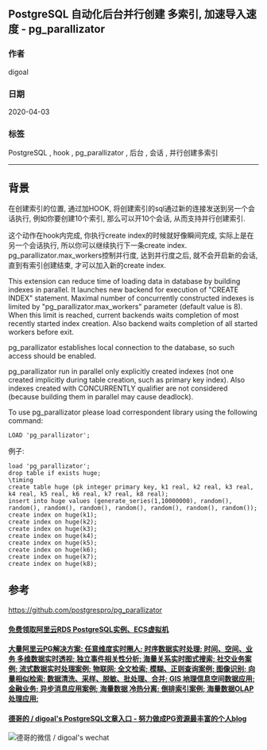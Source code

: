 ## PostgreSQL 自动化后台并行创建 多索引, 加速导入速度 - pg_parallizator
      
### 作者      
digoal      
      
### 日期      
2020-04-03      
      
### 标签      
PostgreSQL , hook , pg_parallizator , 后台 , 会话 , 并行创建多索引  
      
----      
      
## 背景      
在创建索引的位置, 通过加HOOK, 将创建索引的sql通过新的连接发送到另一个会话执行, 例如你要创建10个索引, 那么可以开10个会话, 从而支持并行创建索引.    
  
这个动作在hook内完成, 你执行create index的时候就好像瞬间完成, 实际上是在另一个会话执行, 所以你可以继续执行下一条create index. pg_parallizator.max_workers控制并行度, 达到并行度之后, 就不会开启新的会话, 直到有索引创建结束, 才可以加入新的create index.   
  
This extension can reduce time of loading data in database by building indexes in parallel. It launches new backend for execution of "CREATE INDEX" statement. Maximal number of concurrently constructed indexes is limited by "pg_parallizator.max_workers" parameter (default value is 8). When this limit is reached, current backends waits completion of most recently started index creation. Also backend waits completion of all started workers before exit.  
  
pg_parallizator establishes local connection to the database, so such access should be enabled.  
  
pg_parallizator run in parallel only explicitly created indexes (not one created implicitly during table creation, such as primary key index). Also indexes created with CONCURRENTLY qualifier are not considered (because building them in parallel may cause deadlock).  
  
To use pg_parallizator please load correspondent library using the following command:  
  
```  
LOAD 'pg_parallizator';  
```  
  
例子:  
  
```  
load 'pg_parallizator';  
drop table if exists huge;  
\timing  
create table huge (pk integer primary key, k1 real, k2 real, k3 real, k4 real, k5 real, k6 real, k7 real, k8 real);  
insert into huge values (generate_series(1,10000000), random(), random(), random(), random(), random(), random(), random(), random());  
create index on huge(k1);  
create index on huge(k2);  
create index on huge(k3);  
create index on huge(k4);  
create index on huge(k5);  
create index on huge(k6);  
create index on huge(k7);  
create index on huge(k8);  
```  
  
## 参考      
https://github.com/postgrespro/pg_parallizator  
      
      
  
  
  
  
  
  
  
  
  
  
  
  
  
  
  
  
  
#### [免费领取阿里云RDS PostgreSQL实例、ECS虚拟机](https://www.aliyun.com/database/postgresqlactivity "57258f76c37864c6e6d23383d05714ea")
  
  
#### [大量阿里云PG解决方案: 任意维度实时圈人; 时序数据实时处理; 时间、空间、业务 多维数据实时透视; 独立事件相关性分析; 海量关系实时图式搜索; 社交业务案例; 流式数据实时处理案例; 物联网; 全文检索; 模糊、正则查询案例; 图像识别; 向量相似检索; 数据清洗、采样、脱敏、批处理、合并; GIS 地理信息空间数据应用; 金融业务; 异步消息应用案例; 海量数据 冷热分离; 倒排索引案例; 海量数据OLAP处理应用;](https://yq.aliyun.com/topic/118 "40cff096e9ed7122c512b35d8561d9c8")
  
  
#### [德哥的 / digoal's PostgreSQL文章入口 - 努力做成PG资源最丰富的个人blog](https://github.com/digoal/blog/blob/master/README.md "22709685feb7cab07d30f30387f0a9ae")
  
  
![德哥的微信 / digoal's wechat](../pic/digoal_weixin.jpg "f7ad92eeba24523fd47a6e1a0e691b59")
  
